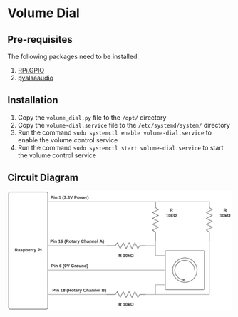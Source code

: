 # Volume Dial

## Pre-requisites

The following packages need to be installed:

1. [RPi.GPIO](https://sourceforge.net/p/raspberry-gpio-python/wiki/install/)
1. [pyalsaaudio](https://pypi.org/project/pyalsaaudio/)

## Installation

1. Copy the `volume_dial.py` file to the `/opt/` directory
1. Copy the `volume-dial.service` file to the `/etc/systemd/system/` directory
1. Run the command `sudo systemctl enable volume-dial.service` to enable the volume control service
1. Run the command `sudo systemctl start volume-dial.service` to start the volume control service

## Circuit Diagram

![circuit diagram](./circuit-diagram.png)
